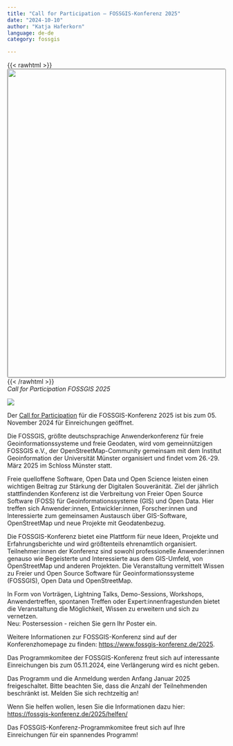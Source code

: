 ```yaml
---
title: "Call for Participation – FOSSGIS-Konferenz 2025"
date: "2024-10-10"
author: "Katja Haferkorn"
language: de-de
category: fossgis

---
```



 {{< rawhtml >}}
<a href="https://fossgis-konferenz.de/2025/callforpapers/"><img src="https://files.mastodon.online/media_attachments/files/113/260/934/043/390/466/original/e26146c87933588f.png" width="712" style="border: 1px solid #808080; border-radius: 3px;"/></a>
{{< /rawhtml >}}   
*Call for Participation FOSSGIS 2025*  

<img src="https://files.mastodon.online/media_attachments/files/113/260/934/043/390/466/original/e26146c87933588f.png"/>

Der [Call for Participation](https://fossgis-konferenz.de/2025/callforpapers/) für die FOSSGIS-Konferenz 2025 ist bis zum 05. November 2024 für Einreichungen geöffnet.

Die FOSSGIS, größte deutschsprachige Anwenderkonferenz für freie Geoinformationssysteme und freie Geodaten, wird vom gemeinnützigen FOSSGIS e.V., der  OpenStreetMap-Community gemeinsam mit dem Institut Geoinformation der Universität Münster organisiert und findet vom 26.-29. März 2025 im Schloss Münster statt.

Freie quelloffene Software, Open Data und Open Science leisten einen wichtigen Beitrag zur Stärkung der Digitalen Souveränität.
Ziel der jährlich stattfindenden Konferenz ist die Verbreitung von Freier Open Source Software (FOSS) für Geoinformationssysteme (GIS) und Open Data. Hier treffen sich Anwender:innen, Entwickler:innen, Forscher:innen und Interessierte zum gemeinsamen Austausch über GIS-Software, OpenStreetMap und neue Projekte mit Geodatenbezug.

Die FOSSGIS-Konferenz bietet eine Plattform für neue Ideen, Projekte und Erfahrungsberichte und wird größtenteils ehrenamtlich organisiert. Teilnehmer:innen der Konferenz sind sowohl professionelle Anwender:innen genauso wie Begeisterte und Interessierte aus dem GIS-Umfeld, von OpenStreetMap und anderen Projekten. Die Veranstaltung vermittelt Wissen zu Freier und Open Source Software für Geoinformationssysteme (FOSSGIS), Open Data und OpenStreetMap.

In Form von Vorträgen, Lightning Talks, Demo-Sessions, Workshops, Anwendertreffen, spontanen Treffen oder Expert:innenfragestunden bietet die Veranstaltung die Möglichkeit, Wissen zu erweitern und sich zu vernetzen.   
Neu: Postersession - reichen Sie gern Ihr Poster ein.

Weitere Informationen zur FOSSGIS-Konferenz sind auf der Konferenzhomepage zu finden: https://www.fossgis-konferenz.de/2025.

Das Programmkomitee der FOSSGIS-Konferenz freut sich auf interessante Einreichungen bis zum 05.11.2024, eine Verlängerung wird es nicht geben.

Das Programm und die Anmeldung werden Anfang Januar 2025 freigeschaltet. Bitte beachten Sie, dass die Anzahl der Teilnehmenden beschränkt ist. Melden Sie sich rechtzeitig an! 

Wenn Sie helfen wollen, lesen Sie die Informationen dazu hier: https://fossgis-konferenz.de/2025/helfen/

Das FOSSGIS-Konferenz-Programmkomitee freut sich auf Ihre Einreichungen für ein spannendes Programm!


